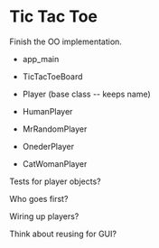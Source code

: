 # Tic Tac Toe 

Finish the OO implementation.

  - app_main

  - TicTacToeBoard
  - Player (base class -- keeps name)
  - HumanPlayer
  - MrRandomPlayer
  - OnederPlayer
  - CatWomanPlayer

Tests for player objects?

Who goes first?

Wiring up players?

Think about reusing for GUI?